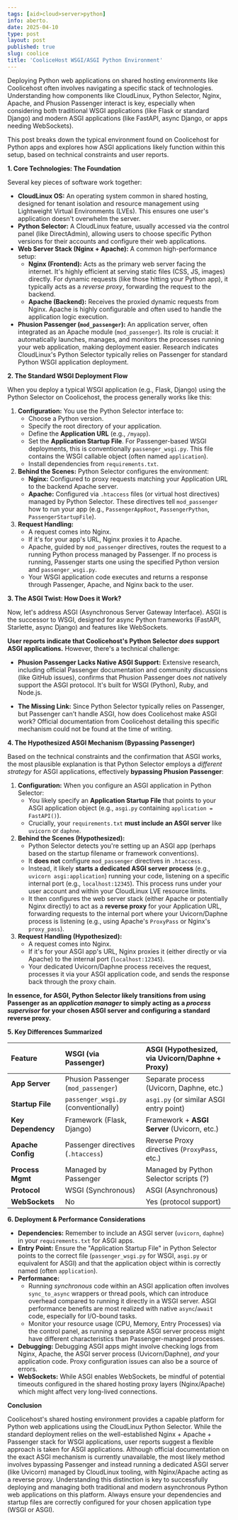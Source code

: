 ```yaml
---
tags: [aid>cloud>server>python]
info: aberto.
date: 2025-04-10
type: post
layout: post
published: true
slug: coolice
title: 'CooliceHost WSGI/ASGI Python Environment'
---
```


Deploying Python web applications on shared hosting environments like Coolicehost often involves navigating a specific stack of technologies. Understanding how components like CloudLinux, Python Selector, Nginx, Apache, and Phusion Passenger interact is key, especially when considering both traditional WSGI applications (like Flask or standard Django) and modern ASGI applications (like FastAPI, async Django, or apps needing WebSockets).

This post breaks down the typical environment found on Coolicehost for Python apps and explores how ASGI applications likely function within this setup, based on technical constraints and user reports.

**1. Core Technologies: The Foundation**

Several key pieces of software work together:

* **CloudLinux OS:** An operating system common in shared hosting, designed for tenant isolation and resource management using Lightweight Virtual Environments (LVEs). This ensures one user's application doesn't overwhelm the server.
* **Python Selector:** A CloudLinux feature, usually accessed via the control panel (like DirectAdmin), allowing users to choose specific Python versions for their accounts and configure their web applications.
* **Web Server Stack (Nginx + Apache):** A common high-performance setup:
    * **Nginx (Frontend):** Acts as the primary web server facing the internet. It's highly efficient at serving static files (CSS, JS, images) directly. For dynamic requests (like those hitting your Python app), it typically acts as a *reverse proxy*, forwarding the request to the backend.
    * **Apache (Backend):** Receives the proxied dynamic requests from Nginx. Apache is highly configurable and often used to handle the application logic execution.
* **Phusion Passenger (`mod_passenger`):** An application server, often integrated as an Apache module (`mod_passenger`). Its role is crucial: it automatically launches, manages, and monitors the processes running your web application, making deployment easier. Research indicates CloudLinux's Python Selector typically relies on Passenger for standard Python WSGI application deployment.

**2. The Standard WSGI Deployment Flow**

When you deploy a typical WSGI application (e.g., Flask, Django) using the Python Selector on Coolicehost, the process generally works like this:

1.  **Configuration:** You use the Python Selector interface to:
    * Choose a Python version.
    * Specify the root directory of your application.
    * Define the **Application URL** (e.g., `/myapp`).
    * Set the **Application Startup File**. For Passenger-based WSGI deployments, this is conventionally `passenger_wsgi.py`. This file contains the WSGI callable object (often named `application`).
    * Install dependencies from `requirements.txt`.
2.  **Behind the Scenes:** Python Selector configures the environment:
    * **Nginx:** Configured to proxy requests matching your Application URL to the backend Apache server.
    * **Apache:** Configured via `.htaccess` files (or virtual host directives) managed by Python Selector. These directives tell `mod_passenger` how to run your app (e.g., `PassengerAppRoot`, `PassengerPython`, `PassengerStartupFile`).
3.  **Request Handling:**
    * A request comes into Nginx.
    * If it's for your app's URL, Nginx proxies it to Apache.
    * Apache, guided by `mod_passenger` directives, routes the request to a running Python process managed by Passenger. If no process is running, Passenger starts one using the specified Python version and `passenger_wsgi.py`.
    * Your WSGI application code executes and returns a response through Passenger, Apache, and Nginx back to the user.

**3. The ASGI Twist: How Does it Work?**

Now, let's address ASGI (Asynchronous Server Gateway Interface). ASGI is the successor to WSGI, designed for async Python frameworks (FastAPI, Starlette, async Django) and features like WebSockets.

**User reports indicate that Coolicehost's Python Selector *does* support ASGI applications.** However, there's a technical challenge:

* **Phusion Passenger Lacks Native ASGI Support:** Extensive research, including official Passenger documentation and community discussions (like GitHub issues), confirms that Phusion Passenger does *not* natively support the ASGI protocol. It's built for WSGI (Python), Ruby, and Node.js.

* **The Missing Link:** Since Python Selector typically relies on Passenger, but Passenger can't handle ASGI, how does Coolicehost make ASGI work? Official documentation from Coolicehost detailing this specific mechanism could not be found at the time of writing.

**4. The Hypothesized ASGI Mechanism (Bypassing Passenger)**

Based on the technical constraints and the confirmation that ASGI works, the most plausible explanation is that Python Selector employs a *different strategy* for ASGI applications, effectively **bypassing Phusion Passenger**:

1.  **Configuration:** When you configure an ASGI application in Python Selector:
    * You likely specify an **Application Startup File** that points to your ASGI application object (e.g., `asgi.py` containing `application = FastAPI()`).
    * Crucially, your `requirements.txt` **must include an ASGI server** like `uvicorn` or `daphne`.
2.  **Behind the Scenes (Hypothesized):**
    * Python Selector detects you're setting up an ASGI app (perhaps based on the startup filename or framework conventions).
    * It **does not** configure `mod_passenger` directives in `.htaccess`.
    * Instead, it likely **starts a dedicated ASGI server process** (e.g., `uvicorn asgi:application`) running your code, listening on a specific internal port (e.g., `localhost:12345`). This process runs under your user account and within your CloudLinux LVE resource limits.
    * It then configures the web server stack (either Apache or potentially Nginx directly) to act as a **reverse proxy** for your Application URL, forwarding requests to the internal port where your Uvicorn/Daphne process is listening (e.g., using Apache's `ProxyPass` or Nginx's `proxy_pass`).
3.  **Request Handling (Hypothesized):**
    * A request comes into Nginx.
    * If it's for your ASGI app's URL, Nginx proxies it (either directly or via Apache) to the internal port (`localhost:12345`).
    * Your dedicated Uvicorn/Daphne process receives the request, processes it via your ASGI application code, and sends the response back through the proxy chain.

**In essence, for ASGI, Python Selector likely transitions from using Passenger as an *application manager* to simply acting as a *process supervisor* for your chosen ASGI server and configuring a standard reverse proxy.**

**5. Key Differences Summarized**

| Feature             | WSGI (via Passenger)                       | ASGI (Hypothesized, via Uvicorn/Daphne + Proxy) |
| :------------------ | :----------------------------------------- | :---------------------------------------------- |
| **App Server** | Phusion Passenger (`mod_passenger`)        | Separate process (Uvicorn, Daphne, etc.)        |
| **Startup File** | `passenger_wsgi.py` (conventionally)     | `asgi.py` (or similar ASGI entry point)         |
| **Key Dependency** | Framework (Flask, Django)                  | Framework + **ASGI Server** (Uvicorn, etc.)     |
| **Apache Config** | Passenger directives (`.htaccess`)         | Reverse Proxy directives (`ProxyPass`, etc.)    |
| **Process Mgmt** | Managed by Passenger                       | Managed by Python Selector scripts (?)          |
| **Protocol** | WSGI (Synchronous)                         | ASGI (Asynchronous)                             |
| **WebSockets** | No                                         | Yes (protocol support)                          |

**6. Deployment & Performance Considerations**

* **Dependencies:** Remember to include an ASGI server (`uvicorn`, `daphne`) in your `requirements.txt` for ASGI apps.
* **Entry Point:** Ensure the "Application Startup File" in Python Selector points to the correct file (`passenger_wsgi.py` for WSGI, `asgi.py` or equivalent for ASGI) and that the application object within is correctly named (often `application`).
* **Performance:**
    * Running *synchronous* code within an ASGI application often involves `sync_to_async` wrappers or thread pools, which can introduce overhead compared to running it directly in a WSGI server. ASGI performance benefits are most realized with native `async`/`await` code, especially for I/O-bound tasks.
    * Monitor your resource usage (CPU, Memory, Entry Processes) via the control panel, as running a separate ASGI server process might have different characteristics than Passenger-managed processes.
* **Debugging:** Debugging ASGI apps might involve checking logs from Nginx, Apache, the ASGI server process (Uvicorn/Daphne), *and* your application code. Proxy configuration issues can also be a source of errors.
* **WebSockets:** While ASGI enables WebSockets, be mindful of potential timeouts configured in the shared hosting proxy layers (Nginx/Apache) which might affect very long-lived connections.

**Conclusion**

Coolicehost's shared hosting environment provides a capable platform for Python web applications using the CloudLinux Python Selector. While the standard deployment relies on the well-established Nginx + Apache + Passenger stack for WSGI applications, user reports suggest a flexible approach is taken for ASGI applications. Although official documentation on the exact ASGI mechanism is currently unavailable, the most likely method involves bypassing Passenger and instead running a dedicated ASGI server (like Uvicorn) managed by CloudLinux tooling, with Nginx/Apache acting as a reverse proxy. Understanding this distinction is key to successfully deploying and managing both traditional and modern asynchronous Python web applications on this platform. Always ensure your dependencies and startup files are correctly configured for your chosen application type (WSGI or ASGI).

